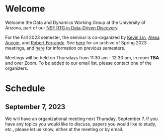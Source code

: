 # Welcome

Welcome the Data and Dynamics Working Group at the University of Arizona, part of our [NSF RTG in Data-Driven Discovery](https://sites.google.com/math.arizona.edu/data-driven-discovery/home?pli=1).

For the Fall 2023 semester, the seminar is co-organized by
[Kevin Lin](https://www.math.arizona.edu/~klin/index.php),
[Alexa
Aucoin](https://appliedmath.arizona.edu/person/alexa-aucoin),
and [Robert
Ferrando](https://appliedmath.arizona.edu/person/robert-ferrando).
See [here](https://github.com/ferrandor/UA-DDG/blob/main/README.md) for an archive of
Spring 2023 meetings, and [here](https://www.math.arizona.edu/~klin/ddg) for
information on previous semesters.

Meetings will be held on Thursdays from 11:30 am - 12:30 pm, in room **TBA** and over Zoom. To be added to our email list, please contact one of the organizers.

# Schedule

## September 7, 2023

We will have an organizational meeting next Thursday, September 7. If you have any topics you would like to discuss, papers you would like to study, etc., please let us know, either at the meeting or by email. 
